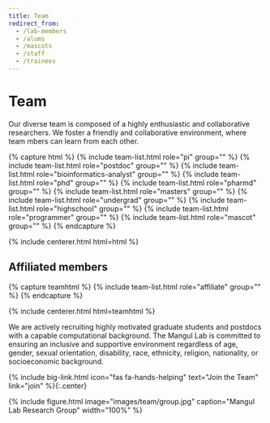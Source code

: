 ```yaml
---
title: Team
redirect_from:
  - /lab-members
  - /alums
  - /mascots
  - /staff
  - /trainees
---
```


# <i class="fas fa-users"></i>Team

Our diverse team is composed of a highly enthusiastic and collaborative researchers. We foster a friendly and collaborative environment, where team mbers can learn from each other.


{% capture html %}
{% include team-list.html role="pi" group="" %}
{% include team-list.html role="postdoc" group="" %}
{% include team-list.html role="bioinformatics-analyst" group="" %}
{% include team-list.html role="phd" group="" %}
{% include team-list.html role="pharmd" group="" %}
{% include team-list.html role="masters" group="" %}
{% include team-list.html role="undergrad" group="" %}
{% include team-list.html role="highschool" group="" %}
{% include team-list.html role="programmer" group="" %}
{% include team-list.html role="mascot" group="" %}
{% endcapture %}


{% include centerer.html html=html %}

<!-- section break -->

## Affiliated members

{% capture teamhtml %}
{% include team-list.html role="affiliate" group="" %}
{% endcapture %}

{% include centerer.html html=teamhtml %}


<!-- section break -->

We are actively recruiting highly motivated graduate students and postdocs with a capable computational background. The Mangul Lab is committed to ensuring an inclusive and supportive environment regardless of age, gender, sexual orientation, disability, race, ethnicity, religion, nationality, or socioeconomic background.

{%
  include big-link.html
  icon="fas fa-hands-helping"
  text="Join the Team"
  link="join"
%}{:.center}


<!-- section break -->

<!-- ## Funding

{:.center}
Our work is made possible by funding from several organizations. -->

<!-- {%
  include gallery.html
  flat="true"
  fit="false"

  image1="images/team/gordon-and-betty-moore-foundation.png"
  link1="https://www.moore.org/"
  tooltip1="Gordon and Betty Moore Foundation"

  image2="images/team/national-cancer-institute.png"
  link2="https://www.cancer.gov/"
  tooltip2="National Cancer Institute"

  image3="images/team/alex's-lemonade-stand-foundation-for-childhood-cancer.png"
  link3="https://www.alexslemonade.org/"
  tooltip3="Alex's Lemonade Stand Foundation for Childhood Cancer"

  image4="images/team/chan-zuckerberg-initiative.png"
  link4="https://chanzuckerberg.com/"
  tooltip4="Chan Zuckerberg Initiative"

  image5="images/team/cystic-fibrosis-foundation.png"
  link5="https://www.cff.org/"
  tooltip5="Cystic Fibrosis Foundation"

  image6="images/team/alfred-p-sloan-foundation.png"
  link6="https://sloan.org/"
  tooltip6="Alfred P. Sloan Foundation"

  image7="images/team/national-human-genome-research-institute.png"
  link7="https://www.genome.gov/"
  tooltip7="National Human Genome Research Institute"

  image8="images/team/national-heart-lung-and-blood-institute.png"
  link8="https://www.nhlbi.nih.gov/"
  tooltip8="National Heart, Lung, and Blood Institute"

  image9="images/team/national-institute-of-neurological-disorders-and-stroke.png"
  link9="https://www.ninds.nih.gov/"
  tooltip9="National Institute of Neurological Disorders and Stroke"
%} -->

<!-- section break -->

{%
  include figure.html
  image="images/team/group.jpg"
  caption="Mangul Lab Research Group"
  width="100%" 
%}
